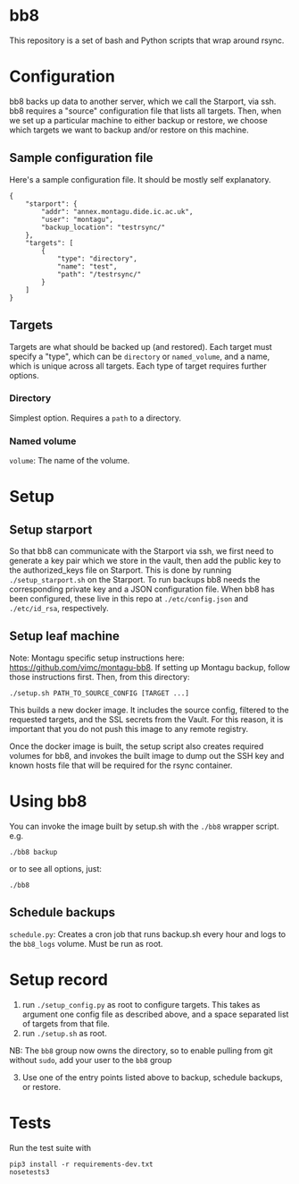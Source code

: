 # bb8
This repository is a set of bash and Python scripts that wrap around rsync.

# Configuration
bb8 backs up data to another server, which we call the Starport, via ssh.
bb8 requires a "source" configuration file that lists all targets. Then, when we
set up a particular machine to either backup or restore, we choose which targets
we want to backup and/or restore on this machine.

## Sample configuration file
Here's a sample configuration file. It should be mostly self explanatory.

```
{
    "starport": {
        "addr": "annex.montagu.dide.ic.ac.uk",
        "user": "montagu",
        "backup_location": "testrsync/"
    },
    "targets": [
        {
            "type": "directory",
            "name": "test",
            "path": "/testrsync/"
        }
    ]
}

```

## Targets
Targets are what should be backed up (and restored). Each target must specify a
"type", which can be `directory` or `named_volume`, and a name, which is unique
across all targets. Each type of target requires further options.

### Directory
Simplest option. Requires a `path` to a directory.

### Named volume
`volume`: The name of the volume.

# Setup
## Setup starport
So that bb8 can communicate with the Starport via ssh,
 we first need to generate a key pair which we store in the vault, then add the public key to the authorized_keys
 file on Starport. This is done by running `./setup_starport.sh` on the Starport. To run backups
  bb8 needs the corresponding private key and a JSON configuration file.
 When bb8 has been configured, these live in this repo at `./etc/config.json` and `./etc/id_rsa`, respectively.

## Setup leaf machine
Note: Montagu specific setup instructions here: https://github.com/vimc/montagu-bb8.
If setting up Montagu backup, follow those instructions first. Then, from this directory:

```
./setup.sh PATH_TO_SOURCE_CONFIG [TARGET ...]
```

This builds a new docker image. It includes the source config, filtered to 
the requested targets, and the SSL secrets from the Vault. For this reason, 
it is important that you do not push this image to any remote registry.

Once the docker image is built, the setup script also creates required 
volumes for bb8, and invokes the built image to dump out the SSH key and 
known hosts file that will be required for the rsync container.

# Using bb8
You can invoke the image built by setup.sh with the `./bb8` wrapper script. e.g.

```
./bb8 backup
```

or to see all options, just:

```
./bb8
```

## Schedule backups
`schedule.py`: Creates a cron job that runs backup.sh every hour and logs to 
the `bb8_logs` volume. Must be run as root.

# Setup record

1. run `./setup_config.py` as root to configure targets. This takes as argument one config file as described above, and
a space separated list of targets from that file.
2. run `./setup.sh` as root.

NB: The `bb8` group now owns the directory, so to enable pulling from git without `sudo`,
 add your user to the `bb8` group

3. Use one of the entry points listed above to backup, schedule backups, or restore.

# Tests

Run the test suite with

```
pip3 install -r requirements-dev.txt
nosetests3
```
